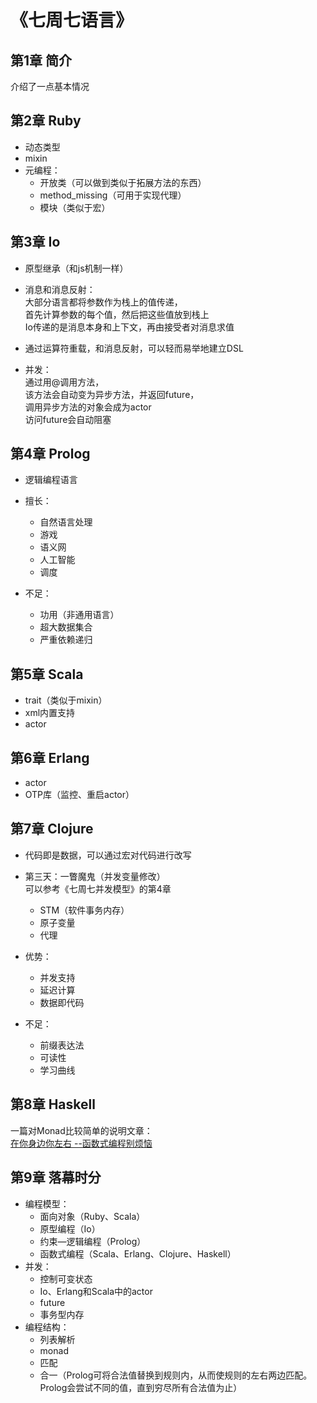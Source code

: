 # 《七周七语言》
## 第1章 简介
介绍了一点基本情况

## 第2章 Ruby
* 动态类型
* mixin
* 元编程：
    * 开放类（可以做到类似于拓展方法的东西）
    * method_missing（可用于实现代理）
    * 模块（类似于宏）


## 第3章 Io
* 原型继承（和js机制一样）
* 消息和消息反射：<br>
大部分语言都将参数作为栈上的值传递，<br>
首先计算参数的每个值，然后把这些值放到栈上<br>
Io传递的是消息本身和上下文，再由接受者对消息求值
* 通过运算符重载，和消息反射，可以轻而易举地建立DSL

* 并发：<br>
通过用@调用方法，<br>
该方法会自动变为异步方法，并返回future，<br>
调用异步方法的对象会成为actor<br>
访问future会自动阻塞



## 第4章 Prolog
* 逻辑编程语言

* 擅长：
    * 自然语言处理
    * 游戏
    * 语义网
    * 人工智能
    * 调度
* 不足：
    * 功用（非通用语言）
    * 超大数据集合
    * 严重依赖递归



## 第5章 Scala
* trait（类似于mixin）
* xml内置支持
* actor




## 第6章 Erlang
* actor
* OTP库（监控、重启actor）




## 第7章 Clojure
* 代码即是数据，可以通过宏对代码进行改写

* 第三天：一瞥魔鬼（并发变量修改）<br>
可以参考《七周七并发模型》的第4章
    * STM（软件事务内存）
    * 原子变量
    * 代理

* 优势：
    * 并发支持
    * 延迟计算
    * 数据即代码
* 不足：
    * 前缀表达法
    * 可读性
    * 学习曲线




## 第8章 Haskell
一篇对Monad比较简单的说明文章：<br>
[在你身边你左右 --函数式编程别烦恼](https://juejin.im/post/5b26a8b66fb9a00e925bcf30)




## 第9章 落幕时分
* 编程模型：
    * 面向对象（Ruby、Scala）
    * 原型编程（Io）
    * 约束—逻辑编程（Prolog）
    * 函数式编程（Scala、Erlang、Clojure、Haskell）
* 并发：
    * 控制可变状态
    * Io、Erlang和Scala中的actor
    * future
    * 事务型内存
* 编程结构：
    * 列表解析
    * monad
    * 匹配
    * 合一（Prolog可将合法值替换到规则内，从而使规则的左右两边匹配。Prolog会尝试不同的值，直到穷尽所有合法值为止）

